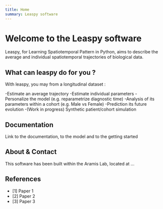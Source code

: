 ```yaml
---
title: Home
summary: Leaspy software
---
```


# Welcome to the Leaspy software

Leaspy, for Learning Spatiotemporal Pattern in Python, aims to describe the average and individual spatiotemporal trajectories of biological data.

## What can leaspy do for you ?
With leaspy, you may from a longitudinal dataset :

-Estimate an average trajectory
-Estimate individual parameters
    -Personalize the model (e.g. reparametrize diagnostic time)
    -Analysis of its parameters within a cohort (e.g. Male vs Female)
    -Prediction its future evolution
-(Work in progress) Synthetic patient/cohort simulation

## Documentation

Link to the documentation, to the model and to the getting started

## About & Contact

This software has been built within the Aramis Lab, located at ...

## References

- [1] Paper 1
- [2] Paper 2
- [3] Paper 3
